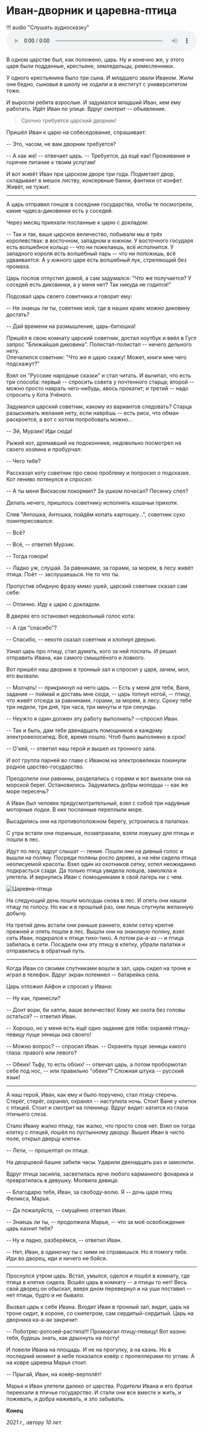 # Иван-дворник и царевна-птица

!!! audio "Слушать аудиосказку"
    <audio controls preload="metadata" style="width: 100%">
        <source src="/audio/tales/Ivan-dvornik.ogg" type="audio/ogg">
        <source src="/audio/tales/Ivan-dvornik.mp3" type="audio/mpeg">
        Ваш браузер не поддерживает воспроизведение звука на странице.
        Вы можете <a href="/audio/tales/Ivan-dvornik.mp3">скачать аудиосказку</a>.
    </audio>

В одном царстве был, как положено, царь. Ну и конечно же, у этого царя были подданные, крестьяне, земледельцы, ремесленники.  

У одного крестьянина было три сына. И младшего звали Иваном. 
Жили они бедно, сыновья в школу не ходили и в институт с университетом тоже. 

И выросли ребята взрослые. И задумался младший Иван, кем ему работать. 
Идёт Иван по улице. Вдруг смотрит -- объявление.

> Срочно требуется царский дворник!

Пришёл Иван к царю на собеседование, спрашивает:  

-- Это, часом, не вам дворник требуется? 

-- А как же! -- отвечает царь. -- Требуется, да ещё как! Проживание и горячее питание к твоим услугам! 

И вот живёт Иван при царском дворе три года. Подметает двор, складывает в мешок листву, консервные банки, фантики от конфет. Живёт, не тужит. 

***

А царь отправил гонцов в соседние государства, чтобы те посмотрели, какие чудеса-диковинки есть у соседей.  

Через месяц приехали посланные к царю с докладом: 

-- Так и так, ваше царское величество, побывали мы в трёх королевствах: в восточном, западном и южном. У восточного государя есть волшебное кольцо -- что ни пожелаешь, всё исполнится. У западного короля есть волшебный ларь -- что ни положишь, всё удваивается. А у южного царя есть волшебный лук, стреляющий без промаха.

Царь послов отпустил домой, а сам задумался: "Что же получается? У соседей есть диковинки, а у меня нет? Так никуда не годится!"  

Подозвал царь своего советника и говорит ему:

-- Не знаешь ли ты, советник мой, где в наших краях можно диковину достать?

-- Дай времени на размышление, царь-батюшка!  

Пришёл в свою комнату царский советник, достал ноутбук и ввёл в Гугл запрос "Ближайшая диковина". Полистал-полистал -- ничего дельного нету.  
Опечалился советник: "Что же я царю скажу! Может, книги мне чего подскажут?"

Взял он "Русские народные сказки" и стал читать. И вычитал, что есть три способа: первый -- спросить совета у почтенного старца; второй -- можно просто наврать чего-нибудь, авось прокатит; и третий -- надо спросить у Кота Учёного.

Задумался царский советник, какому из вариантов следовать?
Старца разыскивать желания нету, если наврёшь -- есть риск, что обман раскроется, а вот с котом попробовать можно...  

-- Эй, Мурзик! Иди сюда!  

Рыжий кот, дремавший на подоконнике, недовольно посмотрел на своего хозяина и пробурчал:  

-- Чего тебе?  

Рассказал коту советник про свою проблему и попросил о подсказке.  
Кот лениво потянулся и спросил:

-- А ты меня Вискасом покормил? За ушком почесал? Песенку спел?

Делать нечего, пришлось советнику исполнять кошачьи прихоти.

Спев "Антошка, Антошка, пойдём копать картошку...", советник сухо поинтересовался:

-- Всё?

-- Всё, -- ответил Мурзик.

-- Тогда говори!

-- Ладно уж, слушай. За равнинами, за горами, за морем, в лесу живёт птица. Поёт -- заслушаешься. Не то что ты.

Пропустив обидную фразу мимо ушей, царский советник сказал сам себе:

-- Отлично. Иду к царю с докладом.

В дверях его остановил недовольный голос кота:

-- А где "спасибо"?

-- Спасибо, -- нехотя сказал советник и хлопнул дверью.

Узнал царь про птицу, стал думать, кого за ней послать. И решил отправить Ивана, как самого смышлёного и ловкого.

Вот пришёл наш дворник в тронный зал и спросил у царя, зачем, мол, его вызвали. 

-- Молчать! -- прикрикнул на него царь. -- Есть у меня для тебя, Ваня, задание -- поймай и доставь мне сюда, -- царь топнул ногой, -- птицу, что живёт отсюда за равнинами, горами, за морем, в лесу. Сроку тебе три недели, три дня, три часа, три минуты и три секунды. 

-- Неужто я один должен эту работу выполнить? —спросил Иван.

-- Так и быть, дам тебе двенадцать помощников и каждому электровелосипед. Всё, время пошло. Чтоб было выполнено в срок!

-- О'кей, -- ответил наш герой и вышел из тронного зала.

И вот группа парней во главе с Иваном на электровеликах покинули родное царство-государство.

Преодолели они равнины, разделались с горами и вот выехали они на морской берег. Остановились. Задумались добры молодцы -- как же море пересечь? 

А Иван был человек предусмотрительный, взял с собой три надувные моторные лодки. В них посланные переплыли море. 

Высадились они на противоположном берегу, устроились в палатках. 

С утра встали они пораньше, позавтракали, взяли ловушку для птицы и пошли в лес. 

Идут по лесу, вдруг слышат -- пение. Пошли они на дивный голос и вышли на поляну. Посреди поляны росло дерево, а на нём сидела птица неописуемой красоты. Взял один из охотников сетку, хотел неожиданно подкрасться сзади. Да только птица увидела ловцов, замолкла и улетела. И вернулись Иван с помощниками в свой лагерь ни с чем.

![Царевна-птица](../images/bird-princess.jpg)

На следующий день пошли молодцы снова в лес. И опять они нашли птицу по голосу. Но как и в прошлый раз, они лишь спугнули желанную добычу. 

На третий день встали они раньше раннего, взяли сетку крепче прежней и опять пошли в лес. Вышли они на знакомую поляну, взял сеть Иван, подкрался к птице тихо-тихо. А потом ра-а-аз -- и птица забилась в сети. Посадили они эту птицу в клетку, убрали палатки и отправились в обратный путь.

***

Когда Иван со своими спутниками вошли в зал, царь сидел на троне и играл в телефон. Вдруг экран потемнел -- батарейка села. 

Царь отложил Айфон и спросил у Ивана:

-- Ну как, принесли?

-- Донт вори, би хаппи, ваше величество! Кому же охота без головы остаться? -- ответил Иван.

-- Хорошо, но у меня есть ещё одно задание для тебя: охраняй птицу-певицу пуще зеницы ока своего!

-- Можно вопрос? -- спросил Иван. -- Охранять пуще зеницы какого глаза: правого или левого? 

-- Обеих! Тьфу, то есть обоих! -- отвечал царь, а потом пробормотал себе под нос, -- или правильно "обеих"? Сложная штука -- русский язык!

***

А наш герой, Иван, как ему и было поручено, стал птицу стеречь. Стерёг, стерёг, охранял, охранял -- наступила ночь. Стоит Ваня у клетки с птицей. Стоит и смотрит на пленницу. Вдруг видит: катится из глаза птичьего слеза. 

Стало Ивану жалко птицу, так жалко, что просто слов нет. Взял он тогда клетку с птицей, пошёл по пустынному дворцу. Вышел Иван в чисто поле, открыл дверцу клетки. 

-- Лети, -- прошептал он птице. 

На дворцовой башне забили часы. Ударили двенадцать раз и замолкли. 

Вдруг птица засияла, засветилась ярче любого карманного фонарика и превратилась в девушку. Молвила девица:

-- Благодарю тебя, Иван, за свободу-волю. Я -- дочь царя птиц Феликса, Марья. 

-- Да пожалуйста, -- смущённо ответил Иван.

-- Знаешь ли ты, -- продолжила Марья, -- что за моё освобождение царь казнит тебя?

-- Ну и ладно, разберёмся, -- ответил Иван.

-- Нет, Иван, в одиночку ты с ними не справишься. Но я помогу тебе. Иди во дворец, иди и ничего не бойся.

***

Проснулся утром царь. Встал, умылся, оделся и пошёл в комнату, где птица в клетке сидела. Вошёл царь в комнату -- а птицы то нет! Весь свой дворец он обыскал, вверх дном перевернул и на уши поставил -- нет птицы, будто и не бывало. 

Вызвал царь к себе Ивана. Входит Иван в тронный зал, видит, царь на троне сидит, в короне, со скипетром, сам сердитый-сердитый. Царь на дворника ка-а-ак закричит:

-- Лоботряс-ротозей-растяпа!!! Проморгал птицу-певицу! Вот казню тебя, будешь знать, как дрыхнуть на посту!

И повели Ивана на площадь. И не на прогулку, а на казнь. 
Но в последний момент в небе показался ковёр с пропеллерами по углам. А на ковре царевна Марья стоит.

-- Прыгай, Иван, на ковёр-вертолёт!

Марья и Иван улетели далеко от царства. Родители Ивана и его братья переехали в птичье государство. И стали они все вместе и жить, и поживать, и добра наживать, и зло забывать. 

**Конец**

*2021 г., автору 10 лет.*
